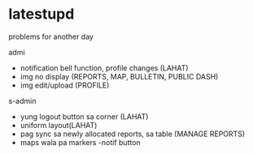 # latestupd
problems for another day  

admi 
- notification bell function, profile changes  (LAHAT)
- img no display (REPORTS, MAP, BULLETIN, PUBLIC DASH)
- img edit/upload (PROFILE)


s-admin
- yung logout button sa corner (LAHAT) 
- uniform layout(LAHAT) 
- pag sync sa newly allocated reports, sa table (MANAGE REPORTS)
- maps wala pa markers -notif button

